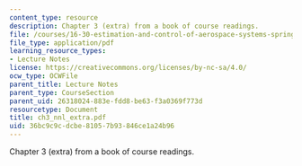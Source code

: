 ```yaml
---
content_type: resource
description: Chapter 3 (extra) from a book of course readings.
file: /courses/16-30-estimation-and-control-of-aerospace-systems-spring-2004/36bc9c9cdcbe81057b93846ce1a24b96_ch3_nnl_extra.pdf
file_type: application/pdf
learning_resource_types:
- Lecture Notes
license: https://creativecommons.org/licenses/by-nc-sa/4.0/
ocw_type: OCWFile
parent_title: Lecture Notes
parent_type: CourseSection
parent_uid: 26318024-883e-fdd8-be63-f3a0369f773d
resourcetype: Document
title: ch3_nnl_extra.pdf
uid: 36bc9c9c-dcbe-8105-7b93-846ce1a24b96
---
```

Chapter 3 (extra) from a book of course readings.